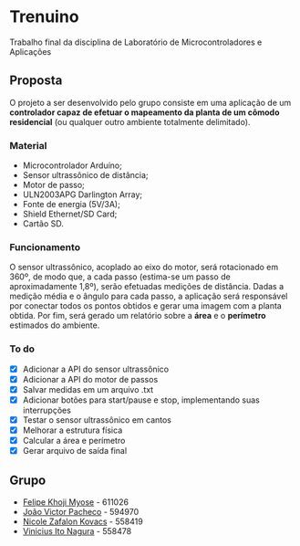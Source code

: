 # Trenuino
Trabalho final da disciplina de Laboratório de Microcontroladores e Aplicações

## Proposta
O projeto a ser desenvolvido pelo grupo consiste em uma aplicação de um **controlador capaz de efetuar o mapeamento da planta de um cômodo residencial** (ou qualquer outro ambiente totalmente delimitado). 

### Material
 - Microcontrolador Arduíno;
 - Sensor ultrassônico de distância;
 - Motor de passo;
 - ULN2003APG Darlington Array;
 - Fonte de energia (5V/3A);
 - Shield Ethernet/SD Card;
 - Cartão SD.
 
### Funcionamento
O sensor ultrassônico, acoplado ao eixo do motor, será rotacionado em 360º, de modo que, a cada passo (estima-se um passo de aproximadamente 1,8º), serão efetuadas medições de distância. Dadas a medição média e o ângulo para cada passo, a aplicação será responsável por conectar todos os pontos obtidos e gerar uma imagem com a planta obtida. Por fim, será gerado um relatório sobre a **área** e o **perímetro** estimados do ambiente.

### To do
- [x] Adicionar a API do sensor ultrassônico
- [x] Adicionar a API do motor de passos
- [x] Salvar medidas em um arquivo .txt
- [x] Adicionar botões para start/pause e stop, implementando suas interrupções
- [x] Testar o sensor ultrassônico em cantos
- [x] Melhorar a estrutura física
- [x] Calcular a área e perímetro
- [x] Gerar arquivo de saída final

## Grupo
 - [Felipe Khoji Myose](https://github.com/felipekhoji) - 611026
 - [João Victor Pacheco](https://github.com/jovictorp1) - 594970
 - [Nicole Zafalon Kovacs](https://github.com/nicolezk1) - 558419
 - [Vinicius Ito Nagura](https://github.com/viniciusnagura) - 558478
